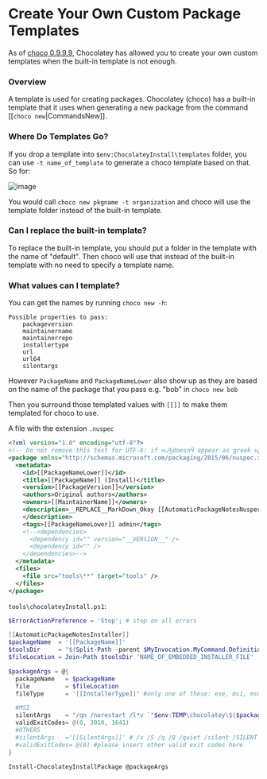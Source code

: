 # Create Your Own Custom Package Templates

As of [choco 0.9.9.9](https://github.com/chocolatey/choco/issues/76), Chocolatey has allowed you to create your own custom templates when the built-in template is not enough.

### Overview
A template is used for creating packages. Chocolatey (choco) has a built-in template that it uses when generating a new package from the command [[`choco new`|CommandsNew]].


### Where Do Templates Go?

If you drop a template into `$env:ChocolateyInstall\templates` folder, you can use `-t name_of_template` to generate a choco template based on that. So for:

![image](https://cloud.githubusercontent.com/assets/63502/9952997/0603b334-5da2-11e5-8b6d-65a5dbf5d8e0.png)

You would call `choco new pkgname -t organization` and choco will use the template folder instead of the built-in template.


### Can I replace the built-in template?

To replace the built-in template, you should put a folder in the template with the name of "default". Then choco will use that instead of the built-in template with no need to specify a template name.

### What values can I template?
You can get the names by running `choco new -h`:

~~~
Possible properties to pass:
    packageversion
    maintainername
    maintainerrepo
    installertype
    url
    url64
    silentargs
~~~

However `PackageName` and `PackageNameLower` also show up as they are based on the name of the package that you pass e.g. "bob" in `choco new bob`

Then you surround those templated values with `[[]]` to make them templated for choco to use.



A file with the extension `.nuspec`
~~~xml
<?xml version="1.0" encoding="utf-8"?>
<!-- Do not remove this test for UTF-8: if ԏԠdoesnӴ appear as greek uppercase omega letter enclosed in quotation marks, you should use an editor that supports UTF-8, not this one. -->
<package xmlns="http://schemas.microsoft.com/packaging/2015/06/nuspec.xsd">
  <metadata>
    <id>[[PackageNameLower]]</id>
    <title>[[PackageName]] (Install)</title>
    <version>[[PackageVersion]]</version>
    <authors>Original authors</authors>
    <owners>[[MaintainerName]]</owners>
    <description>__REPLACE__MarkDown_Okay [[AutomaticPackageNotesNuspec]]
    </description>
    <tags>[[PackageNameLower]] admin</tags>
    <!--<dependencies>
      <dependency id="" version="__VERSION__" />
      <dependency id="" />
    </dependencies>-->
  </metadata>
  <files>
    <file src="tools\**" target="tools" />
  </files>
</package>
~~~

`tools\chocolateyInstall.ps1`:

~~~powershell
$ErrorActionPreference = 'Stop'; # stop on all errors

[[AutomaticPackageNotesInstaller]]
$packageName  = '[[PackageName]]'
$toolsDir     = "$(Split-Path -parent $MyInvocation.MyCommand.Definition)"
$fileLocation = Join-Path $toolsDir 'NAME_OF_EMBEDDED_INSTALLER_FILE'

$packageArgs = @{
  packageName   = $packageName
  file          = $fileLocation
  fileType      = '[[InstallerType]]' #only one of these: exe, msi, msu

  #MSI
  silentArgs    = "/qn /norestart /l*v `"$env:TEMP\chocolatey\$($packageName)\$($packageName).MsiInstall.log`""
  validExitCodes= @(0, 3010, 1641)
  #OTHERS
  #silentArgs   ='[[SilentArgs]]' # /s /S /q /Q /quiet /silent /SILENT /VERYSILENT -s - try any of these to get the silent installer
  #validExitCodes= @(0) #please insert other valid exit codes here
}

Install-ChocolateyInstallPackage @packageArgs

~~~